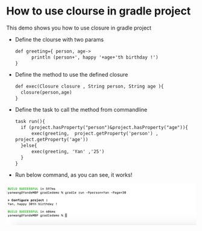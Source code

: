 # How to use clourse in gradle project
This demo shows you how to use closure in gradle project



- Define the clourse with two params

  ```
  def greeting={ person, age-> 
  	    println (person+', happy '+age+'th birthday !')
  }
  ```

  

- Define the method to use the defined closure

  ```
  def exec(Closure closure , String person, String age ){
  	closure(person,age)
  }
  ```

- Define the task to call the method from commandline

  ```
  task run(){
  	if (project.hasProperty("person")&project.hasProperty("age")){
  		exec(greeting,  project.getProperty('person') , project.getProperty('age'))
  	}else{
  		exec(greeting, 'Yan' ,'25')
  	}
  }
  ```

  

- Run below command, as you can see, it works! 

![Screenshot1](README.assets/Screenshot1.png)

